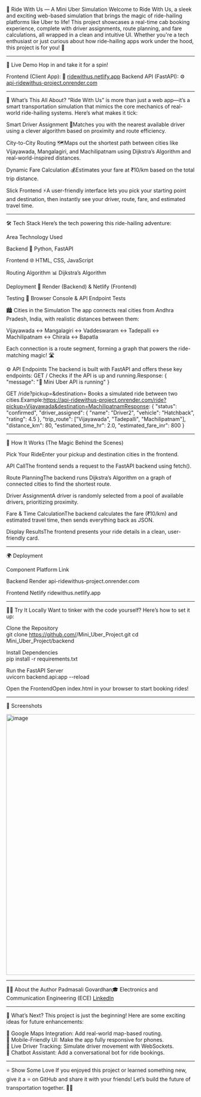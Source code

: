🚕 Ride With Us — A Mini Uber Simulation
Welcome to Ride With Us, a sleek and exciting web-based simulation that brings the magic of ride-hailing platforms like Uber to life! This project showcases a real-time cab booking experience, complete with driver assignments, route planning, and fare calculations, all wrapped in a clean and intuitive UI. Whether you're a tech enthusiast or just curious about how ride-hailing apps work under the hood, this project is for you! 🎉

--------------------------------------------------------------------------------------------------------------------

🌟 Live Demo
Hop in and take it for a spin!  

Frontend (Client App): 🚗 [ridewithus.netlify.app](ridewithus.netlify.app)
Backend API (FastAPI): ⚙️ [api-ridewithus-project.onrender.com](api-ridewithus-project.onrender.com)

--------------------------------------------------------------------------------------------------------------------

🚖 What’s This All About?
“Ride With Us” is more than just a web app—it’s a smart transportation simulation that mimics the core mechanics of real-world ride-hailing systems. Here’s what makes it tick:

Smart Driver Assignment 🚖Matches you with the nearest available driver using a clever algorithm based on proximity and route efficiency.

City-to-City Routing 🗺️Maps out the shortest path between cities like Vijayawada, Mangalagiri, and Machilipatnam using Dijkstra’s Algorithm and real-world-inspired distances.

Dynamic Fare Calculation 💰Estimates your fare at ₹10/km based on the total trip distance.

Slick Frontend ⚡A user-friendly interface lets you pick your starting point and destination, then instantly see your driver, route, fare, and estimated travel time.

--------------------------------------------------------------------------------------------------------------------

🛠️ Tech Stack
Here’s the tech powering this ride-hailing adventure:



Area
Technology Used



Backend
🐍 Python, FastAPI


Frontend
🌐 HTML, CSS, JavaScript


Routing Algorithm
📊 Dijkstra’s Algorithm


Deployment
🚀 Render (Backend) & Netlify (Frontend)


Testing
🧪 Browser Console & API Endpoint Tests



🏙️ Cities in the Simulation
The app connects real cities from Andhra Pradesh, India, with realistic distances between them:

Vijayawada ↔ Mangalagiri ↔ Vaddeswaram ↔ Tadepalli ↔ Machilipatnam ↔ Chirala ↔ Bapatla

Each connection is a route segment, forming a graph that powers the ride-matching magic! 🛣️

⚙️ API Endpoints
The backend is built with FastAPI and offers these key endpoints:
GET /
Checks if the API is up and running.Response:
{ "message": "🚕 Mini Uber API is running" }

GET /ride?pickup=<city>&destination=<city>
Books a simulated ride between two cities.Example:https://api-ridewithus-project.onrender.com/ride?pickup=Vijayawada&destination=MachilipatnamResponse:
{
  "status": "confirmed",
  "driver_assigned": {
    "name": "Driver2",
    "vehicle": "Hatchback",
    "rating": 4.5
  },
  "trip_route": ["Vijayawada", "Tadepalli", "Machilipatnam"],
  "distance_km": 80,
  "estimated_time_hr": 2.0,
  "estimated_fare_inr": 800
}

--------------------------------------------------------------------------------------------------------------------

🚀 How It Works (The Magic Behind the Scenes)

Pick Your RideEnter your pickup and destination cities in the frontend.

API CallThe frontend sends a request to the FastAPI backend using fetch().

Route PlanningThe backend runs Dijkstra’s Algorithm on a graph of connected cities to find the shortest route.

Driver AssignmentA driver is randomly selected from a pool of available drivers, prioritizing proximity.

Fare & Time CalculationThe backend calculates the fare (₹10/km) and estimated travel time, then sends everything back as JSON.

Display ResultsThe frontend presents your ride details in a clean, user-friendly card.

--------------------------------------------------------------------------------------------------------------------

🌍 Deployment



Component
Platform
Link



Backend
Render
api-ridewithus-project.onrender.com


Frontend
Netlify
ridewithus.netlify.app

--------------------------------------------------------------------------------------------------------------------

🧑‍💻 Try It Locally
Want to tinker with the code yourself? Here’s how to set it up:

Clone the Repository  
git clone https://github.com/<your-username>/Mini_Uber_Project.git
cd Mini_Uber_Project/backend


Install Dependencies  
pip install -r requirements.txt


Run the FastAPI Server  
uvicorn backend.api:app --reload


Open the FrontendOpen index.html in your browser to start booking rides!

--------------------------------------------------------------------------------------------------------------------

🎨 Screenshots

<img width="1293" height="695" alt="image" src="https://github.com/user-attachments/assets/4ee3bd61-f855-453d-8c76-034497bcdf74" />



--------------------------------------------------------------------------------------------------------------------

👨‍💻 About the Author
Padmasali Govardhan🎓 Electronics and Communication Engineering (ECE) [LinkedIn](https://www.linkedin.com/in/govardhanpadmasali) 

--------------------------------------------------------------------------------------------------------------------

🌈 What’s Next?
This project is just the beginning! Here are some exciting ideas for future enhancements:

🧭 Google Maps Integration: Add real-world map-based routing.  
📱 Mobile-Friendly UI: Make the app fully responsive for phones.  
🤖 Live Driver Tracking: Simulate driver movement with WebSockets.  
💬 Chatbot Assistant: Add a conversational bot for ride bookings.

--------------------------------------------------------------------------------------------------------------------

⭐ Show Some Love
If you enjoyed this project or learned something new, give it a ⭐ on GitHub and share it with your friends! Let’s build the future of transportation together. 🚗💨
